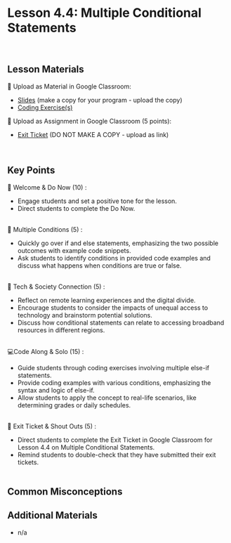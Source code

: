 # Lesson 4.4: Multiple Conditional Statements

<br>

## Lesson Materials

📖 Upload as Material in Google Classroom:
- [Slides](https://docs.google.com/presentation/d/1Ft4PSJRuYPi6-ebLr3BZlYHbFBFya8j3eP1MoHp_yto/edit?usp=sharing) (make a copy for your program - upload the copy)
- [Coding Exercise(s)]()

📝 Upload as Assignment in Google Classroom (5 points):
- [Exit Ticket]() (DO NOT MAKE A COPY - upload as link)

<br>


## Key Points

👋 Welcome & Do Now (10) :
- Engage students and set a positive tone for the lesson.
- Direct students to complete the Do Now.<br><br>

🔀 Multiple Conditions (5) :
- Quickly go over if and else statements, emphasizing the two possible outcomes with example code snippets.
- Ask students to identify conditions in provided code examples and discuss what happens when conditions are true or false.<br><br>

🔗 Tech & Society Connection (5) : 
- Reflect on remote learning experiences and the digital divide.
- Encourage students to consider the impacts of unequal access to technology and brainstorm potential solutions.
- Discuss how conditional statements can relate to accessing broadband resources in different regions.<br><br>

💻Code Along & Solo (15) : 
- Guide students through coding exercises involving multiple else-if statements.
- Provide coding examples with various conditions, emphasizing the syntax and logic of else-if.
- Allow students to apply the concept to real-life scenarios, like determining grades or daily schedules.<br><br>

👋 Exit Ticket & Shout Outs (5) :
- Direct students to complete the Exit Ticket in Google Classroom for Lesson 4.4 on Multiple Conditional Statements.
- Remind students to double-check that they have submitted their exit tickets.<br><br>


## Common Misconceptions



## Additional Materials
- n/a